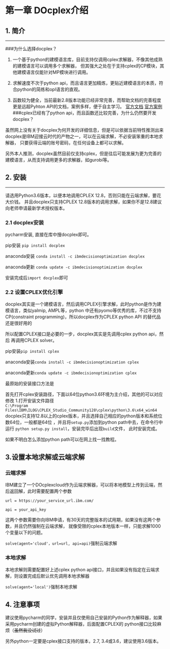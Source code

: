 # 第一章 DOcplex介绍
## 1. 简介

---
###为什么选择docplex？ 

1. 一个基于python的建模语言库，目前支持仅调用cplex求解器，不像其他成熟的建模语言可以调用多个求解器，
但其强大之处在于支持cplex的CP模块，其他建模语言仅能针对MP模块进行调用。

2. 求解速度不次于python api，而且语言更加精炼，更贴近建模语言的本质，符合python的简练和opl语言的直观。

3. 函数较为健全，当前最新2.8版本功能已经非常完善，而帮助文档的完善程度更是远超Pyhton API的文档，案例多样，便于自主学习。
[官方文档](https://github.com/IBMDecisionOptimization/docplex-doc)
[官方案例](https://github.com/IBMDecisionOptimization/docplex-examples)
###cplex已经有了python api，而且函数还比较完善，为什么仍然要开发docplex？

虽然网上没有关于docplex为何开发的详细信息，但是可以依据当前特性推测出来
docplex是IBM迎接云时代的产物之一，可以在云端求解，不必安装笨重的本地求解器，
只要获得云端的账号密码，在任何设备上都可以求解。

另外本人推测，docplex虽然目前仅支持cplex，但是往后可能发展为更为完善的建模语言，从而支持调用更多的求解器，如gurobi等。

## 2. 安装

---
请选用Python3.6版本，以便本地调用CPLEX 12.8，否则只能在云端求解，要花大价钱。
并且docplex只支持CPLEX 12.8版本的调用求解，如果你不是12.8建议向老师申请最新学术授权版本。

### 2.1 docplex安装
pycharm安装, 直接在库中搜docplex即可。

pip安装   `pip install docplex`

anaconda安装 `conda install -c ibmdecisionoptimization docplex`

anaconda更新 `conda update -c ibmdecisionoptimization docplex` 

安装完成后`import docplex`即可
### 2.2 设置CPLEX优化引擎
docplex其实是一个建模语言，然后调用CPLEX引擎求解，此时python是作为建模语言，类似yalmip, AMPL等，python
中还有pyomo等优秀的库，不过不支持CP(constraint programming)，所以docplex作为CPLEX python API 的替代品还是很好用的

所以配置CPLEX接口是必要的一步，docplex其实是先调用cplex python api，然后
再调用CPLEX solver。

pip安装`pip install cplex` 

anaconda安装`conda install -c ibmdecisionoptimization cplex `

anaconda更新`conda update -c ibmdecisionoptimization cplex`

最原始的安装接口方法是 

首先打开cplex安装路径，下面以64位python3.6环境为主介绍，其他的可以对应修改
1.打开安装文件路径  
`C:\Program Files\IBM\ILOG\CPLEX_Studio_Community128\cplex\python\3.6\x64_win64`
docplex只支持12.8以上的cplex版本，并且选择自己相应的python版本和系统位数64位，一般都是64位
，并且将`setup.py`添加到python path中去，在命令行中运行 `python setup.py install`，安装完毕后出现`build`文件，
此时安装完成。

如果不明白怎么添加python path可以在网上找一找教程。

## 3.设置本地求解或云端求解

### 云端求解
IBM建立了一个DOcplexcloud作为云端求解器，可以将本地模型上传到云端，然后返回解，此时需要配置两个参数

`url = https://your_service_url.ibm.com/`

`api = your_api_key`

这两个参数需要你向IBM申请，有30天的完整版本的试用期，如果没有这两个参数，并且仍然强制在云端求解，
就像受限的cplex本地版本一样，只能求解1000个变量以下的问题。

`solve(agent='cloud'，url=url, api=api)`强制云端求解

### 本地求解
本地求解则需要配置好上述cplex python api接口，并且如果没有指定在云端求解，则设置完成后默认优先调用本地求解器

`solve(agent='local')`强制本地求解
## 4. 注意事项

建议使用pycharm的同学，安装并且仅使用自己安装的Python作为解释器，如果采用pycharm创建的虚拟Python解释器，后面配置CPLEX的
python接口比较麻烦（~~虽然我没试过~~）

另外python一定要是cplex接口支持的版本，2.7, 3.4或3.6，建议使用3.6版本。 

